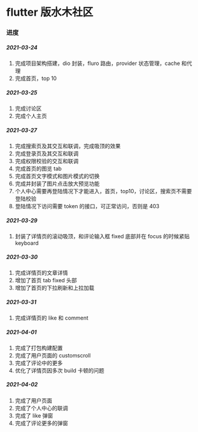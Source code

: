 # flutter 版水木社区

### 进度

##### 2021-03-24

1. 完成项目架构搭建，dio 封装，fluro 路由，provider 状态管理，cache 和代理
2. 完成首页，top 10

<!-- ![](https://p26-tt.byteimg.com/origin/pgc-image/470609f0402e4ef880d898dd2b84f1dc) -->
<!-- ![](https://p3-tt-ipv6.byteimg.com/origin/pgc-image/086167e9864f417aa753710d799e3ff1) -->

##### 2021-03-25

1. 完成讨论区
2. 完成个人主页

<!-- ![](https://p1-tt-ipv6.byteimg.com/origin/pgc-image/589d63e5ade74508966b6f4d62971365) -->
<!-- ![](https://p6-tt-ipv6.byteimg.com/origin/pgc-image/f6da78c7eab94390826e9db82ec217cc) -->

##### 2021-03-27

1. 完成搜索页及其交互和联调，完成吸顶的效果<br/>
   <!-- ![](https://p26-tt.byteimg.com/origin/pgc-image/311053162fdc43d7b3f46c07f1c97af3) -->
   <!-- ![](https://p1-tt-ipv6.byteimg.com/origin/pgc-image/88146800da79457e83b911164016794a) -->
2. 完成登录页及其交互和联调<br/>
   <!-- ![](https://p26-tt.byteimg.com/origin/pgc-image/2198157744714defa7da9a7cbdd227c9) -->
   <!-- ![](https://p26-tt.byteimg.com/origin/pgc-image/90e03b855e894656866fa761c66c6ad5) -->
3. 完成权限校验的交互和联调<br/>
   <!-- ![](https://p26-tt.byteimg.com/origin/pgc-image/0d3f55f49a8c4feebd71e49a2a1b1858) -->
4. 完成首页的图览 tab<br/>
   <!-- ![](https://p1-tt-ipv6.byteimg.com/origin/pgc-image/961f188692f54333a01c313c3cfb55f5) -->
5. 完成首页文字模式和图片模式的切换<br/>
   <!-- ![](https://p26-tt.byteimg.com/origin/pgc-image/227e2b6f8b3e48aeb64980a0035bff37) -->
   <!-- ![](https://p26-tt.byteimg.com/origin/pgc-image/0d3f55f49a8c4feebd71e49a2a1b1858) -->
6. 完成并封装了图片点击放大预览功能<br/>
   <!-- ![](https://p3-tt-ipv6.byteimg.com/origin/pgc-image/dcd2496a62e9433cb06a046f76039bff) -->
7. 个人中心需要再登陆情况下才能进入，首页，top10，讨论区，搜索页不需要登陆校验
8. 登陆情况下访问需要 token 的接口，可正常访问，否则是 403

##### 2021-03-29

1. 封装了详情页的滚动吸顶，和评论输入框 fixed 底部并在 focus 的时候紧贴 keyboard

##### 2021-03-30

1. 完成详情页的文章详情
2. 增加了首页 tab fixed 头部
3. 增加了首页的下拉刷新和上拉加载

##### 2021-03-31

1. 完成详情页的 like 和 comment

##### 2021-04-01

1. 完成了打包构建配置
2. 完成了用户页面的 customscroll
3. 完成了评论中的更多
4. 优化了详情页因多次 build 卡顿的问题

##### 2021-04-02

1. 完成了用户页面
2. 完成了个人中心的联调
3. 完成了 like 弹窗
4. 完成了评论更多的弹窗
